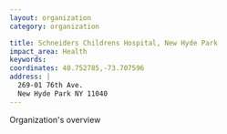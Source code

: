 ```yaml
---
layout: organization
category: organization

title: Schneiders Childrens Hospital, New Hyde Park
impact_area: Health
keywords: 
coordinates: 40.752785,-73.707596
address: |
  269-01 76th Ave.
  New Hyde Park NY 11040
---
```

Organization's overview
